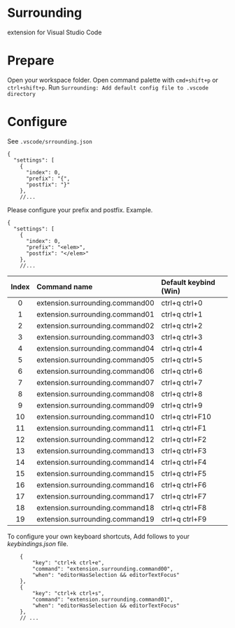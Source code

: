 # Surrounding
extension for Visual Studio Code

# Prepare
Open your workspace folder.
Open command palette with `cmd+shift+p` or `ctrl+shift+p`.
Run `Surrounding: Add default config file to .vscode directory`

# Configure
See `.vscode/srrounding.json`

```
{
  "settings": [
    {
      "index": 0,
      "prefix": "{",
      "postfix": "}"
    },
    //...

```

Please configure your prefix and postfix. 
Example.

```
{
  "settings": [
    {
      "index": 0,
      "prefix": "<elem>",
      "postfix": "</elem>"
    },
    //...

```

| Index | Command name | Default keybind (Win) |
|:----:|:----|:----|
| 0 | extension.surrounding.command00 | ctrl+q ctrl+0 |
| 1 | extension.surrounding.command01 | ctrl+q ctrl+1 |
| 2 | extension.surrounding.command02 | ctrl+q ctrl+2 |
| 3 | extension.surrounding.command03 | ctrl+q ctrl+3 |
| 4 | extension.surrounding.command04 | ctrl+q ctrl+4 |
| 5 | extension.surrounding.command05 | ctrl+q ctrl+5 |
| 6 | extension.surrounding.command06 | ctrl+q ctrl+6 |
| 7 | extension.surrounding.command07 | ctrl+q ctrl+7 |
| 8 | extension.surrounding.command08 | ctrl+q ctrl+8 |
| 9 | extension.surrounding.command09 | ctrl+q ctrl+9 |
| 10 | extension.surrounding.command10 | ctrl+q ctrl+F10 |
| 11 | extension.surrounding.command11 | ctrl+q ctrl+F1 |
| 12 | extension.surrounding.command12 | ctrl+q ctrl+F2 |
| 13 | extension.surrounding.command13 | ctrl+q ctrl+F3 |
| 14 | extension.surrounding.command14 | ctrl+q ctrl+F4 |
| 15 | extension.surrounding.command15 | ctrl+q ctrl+F5 |
| 16 | extension.surrounding.command16 | ctrl+q ctrl+F6 |
| 17 | extension.surrounding.command17 | ctrl+q ctrl+F7 |
| 18 | extension.surrounding.command18 | ctrl+q ctrl+F8 |
| 19 | extension.surrounding.command19 | ctrl+q ctrl+F9 |

To configure your own keyboard shortcuts,  Add follows to your *keybindings.json* file.

```
    {
        "key": "ctrl+k ctrl+e",
        "command": "extension.surrounding.command00",
        "when": "editorHasSelection && editorTextFocus"
    },
    {
        "key": "ctrl+k ctrl+s",
        "command": "extension.surrounding.command01",
        "when": "editorHasSelection && editorTextFocus"
    },
    // ...
```